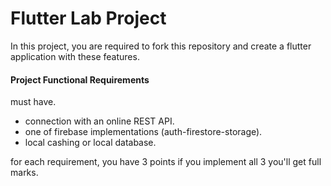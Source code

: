 # Flutter Lab Project

In this project, you are required to fork this repository and create a flutter application with these features.


#### Project Functional Requirements 
must have. 

* connection with an online REST API.
* one of firebase implementations (auth-firestore-storage).
* local cashing or local database.

for each requirement, you have 3 points if you implement all 3 you'll get full marks.

